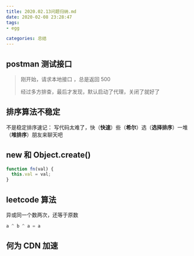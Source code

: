 ```yaml
---
title: 2020.02.13问题归纳.md
date: 2020-02-08 23:28:47
tags:
- egg

categories: 总结
---
```




<!-- more -->



## postman 测试接口

> 刚开始，请求本地接口 ，总是返回 500
>
> 经过多方排查，最后才发现，默认启动了代理，关闭了就好了

## 排序算法不稳定

不是稳定排序速记： 写代码太难了，快（**快速**）些（**希尔**）选（**选择排序**）一堆（**堆排序**）朋友来聊天吧

## new 和 Object.create()

```js
function fn(val) {
  this.val = val;
}

```



## leetcode 算法

异或同一个数两次，还等于原数

```js
a ^ b ^ a = a
```



## 何为 CDN 加速

